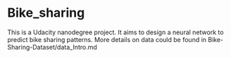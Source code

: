 # Bike_sharing

This is a Udacity nanodegree project. It aims to design a neural network to predict bike sharing patterns. More details on data could be found in Bike-Sharing-Dataset/data_Intro.md
